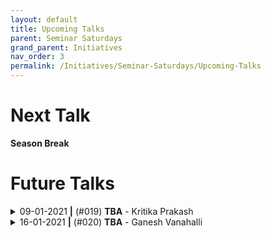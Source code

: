 ```yaml
---
layout: default
title: Upcoming Talks
parent: Seminar Saturdays
grand_parent: Initiatives
nav_order: 3
permalink: /Initiatives/Seminar-Saturdays/Upcoming-Talks
---
```


Next Talk
=========

**Season Break**

Future Talks
==============

<details><summary>09-01-2021 <b>|</b> (#019) <b>TBA</b> - Kritika Prakash</summary><p>

**Date & Time:** 09-01-2021, 22:15 IST

### Abstract
TBA

</p></details>


<details><summary>16-01-2021 <b>|</b> (#020) <b>TBA</b> - Ganesh Vanahalli</summary><p>

**Date & Time:** 16-01-2021, 22:15 IST

### Abstract
TBA

</p></details>

